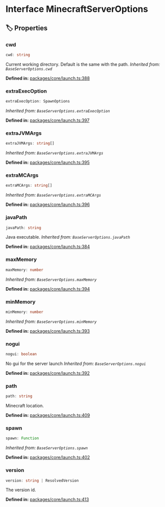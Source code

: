 # Interface MinecraftServerOptions

## 🏷️ Properties

### cwd <Badge type="info" text="optional" />

```ts
cwd: string
```
Current working directory. Default is the same with the path.
*Inherited from: `BaseServerOptions.cwd`*

<p style="font-size: 14px; color: var(--vp-c-text-2)">
<strong>Defined in:</strong> <a href="https://github.com/voxelum/minecraft-launcher-core-node/blob/master/packages/core/launch.ts#L388" target="_blank" rel="noreferrer">packages/core/launch.ts:388</a>
</p>


### extraExecOption <Badge type="info" text="optional" />

```ts
extraExecOption: SpawnOptions
```
*Inherited from: `BaseServerOptions.extraExecOption`*

<p style="font-size: 14px; color: var(--vp-c-text-2)">
<strong>Defined in:</strong> <a href="https://github.com/voxelum/minecraft-launcher-core-node/blob/master/packages/core/launch.ts#L397" target="_blank" rel="noreferrer">packages/core/launch.ts:397</a>
</p>


### extraJVMArgs <Badge type="info" text="optional" />

```ts
extraJVMArgs: string[]
```
*Inherited from: `BaseServerOptions.extraJVMArgs`*

<p style="font-size: 14px; color: var(--vp-c-text-2)">
<strong>Defined in:</strong> <a href="https://github.com/voxelum/minecraft-launcher-core-node/blob/master/packages/core/launch.ts#L395" target="_blank" rel="noreferrer">packages/core/launch.ts:395</a>
</p>


### extraMCArgs <Badge type="info" text="optional" />

```ts
extraMCArgs: string[]
```
*Inherited from: `BaseServerOptions.extraMCArgs`*

<p style="font-size: 14px; color: var(--vp-c-text-2)">
<strong>Defined in:</strong> <a href="https://github.com/voxelum/minecraft-launcher-core-node/blob/master/packages/core/launch.ts#L396" target="_blank" rel="noreferrer">packages/core/launch.ts:396</a>
</p>


### javaPath

```ts
javaPath: string
```
Java executable.
*Inherited from: `BaseServerOptions.javaPath`*

<p style="font-size: 14px; color: var(--vp-c-text-2)">
<strong>Defined in:</strong> <a href="https://github.com/voxelum/minecraft-launcher-core-node/blob/master/packages/core/launch.ts#L384" target="_blank" rel="noreferrer">packages/core/launch.ts:384</a>
</p>


### maxMemory <Badge type="info" text="optional" />

```ts
maxMemory: number
```
*Inherited from: `BaseServerOptions.maxMemory`*

<p style="font-size: 14px; color: var(--vp-c-text-2)">
<strong>Defined in:</strong> <a href="https://github.com/voxelum/minecraft-launcher-core-node/blob/master/packages/core/launch.ts#L394" target="_blank" rel="noreferrer">packages/core/launch.ts:394</a>
</p>


### minMemory <Badge type="info" text="optional" />

```ts
minMemory: number
```
*Inherited from: `BaseServerOptions.minMemory`*

<p style="font-size: 14px; color: var(--vp-c-text-2)">
<strong>Defined in:</strong> <a href="https://github.com/voxelum/minecraft-launcher-core-node/blob/master/packages/core/launch.ts#L393" target="_blank" rel="noreferrer">packages/core/launch.ts:393</a>
</p>


### nogui <Badge type="info" text="optional" />

```ts
nogui: boolean
```
No gui for the server launch
*Inherited from: `BaseServerOptions.nogui`*

<p style="font-size: 14px; color: var(--vp-c-text-2)">
<strong>Defined in:</strong> <a href="https://github.com/voxelum/minecraft-launcher-core-node/blob/master/packages/core/launch.ts#L392" target="_blank" rel="noreferrer">packages/core/launch.ts:392</a>
</p>


### path

```ts
path: string
```
Minecraft location.
<p style="font-size: 14px; color: var(--vp-c-text-2)">
<strong>Defined in:</strong> <a href="https://github.com/voxelum/minecraft-launcher-core-node/blob/master/packages/core/launch.ts#L409" target="_blank" rel="noreferrer">packages/core/launch.ts:409</a>
</p>


### spawn <Badge type="info" text="optional" />

```ts
spawn: Function
```
*Inherited from: `BaseServerOptions.spawn`*

<p style="font-size: 14px; color: var(--vp-c-text-2)">
<strong>Defined in:</strong> <a href="https://github.com/voxelum/minecraft-launcher-core-node/blob/master/packages/core/launch.ts#L402" target="_blank" rel="noreferrer">packages/core/launch.ts:402</a>
</p>


### version

```ts
version: string | ResolvedVersion
```
The version id.
<p style="font-size: 14px; color: var(--vp-c-text-2)">
<strong>Defined in:</strong> <a href="https://github.com/voxelum/minecraft-launcher-core-node/blob/master/packages/core/launch.ts#L413" target="_blank" rel="noreferrer">packages/core/launch.ts:413</a>
</p>


